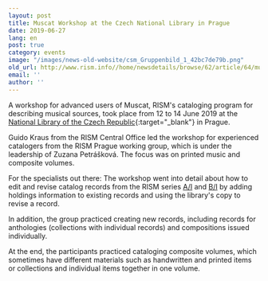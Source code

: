 ```yaml
---
layout: post
title: Muscat Workshop at the Czech National Library in Prague
date: 2019-06-27
lang: en
post: true
category: events
image: "/images/news-old-website/csm_Gruppenbild_1_42bc7de79b.png"
old_url: http://www.rism.info//home/newsdetails/browse/62/article/64/muscat-workshop-at-the-czech-national-library-in-prague.html
email: ''
author: ''
---
```


A workshop for advanced users of Muscat, RISM's cataloging program for describing musical sources, took place from 12 to 14 June 2019 at the [National Library of the Czech Republic](https://www.en.nkp.cz/){:target="_blank"} in Prague.

Guido Kraus from the RISM Central Office led the workshop for experienced catalogers from the RISM Prague working group, which is under the leadership of Zuzana Petrášková. The focus was on printed music and composite volumes.

For the specialists out there:
The workshop went into detail about how to edit and revise catalog records from the RISM series [A/I](/publications.html#c36) and [B/I](/publications.html#c2619) by adding holdings information to existing records and using the library's copy to revise a record.

In addition, the group practiced creating new records, including records for anthologies (collections with individual records) and compositions issued individually.

At the end, the participants practiced cataloging composite volumes, which sometimes have different materials such as handwritten and printed items or collections and individual items together in one volume.


